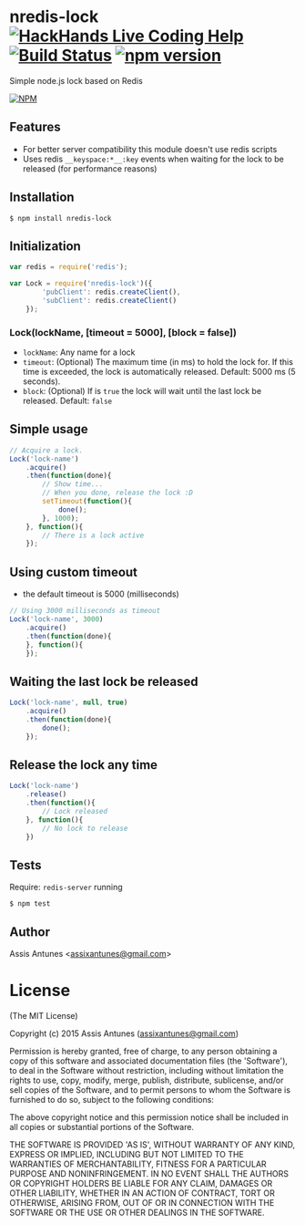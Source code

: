 # nredis-lock [![HackHands Live Coding Help](https://img.shields.io/badge/live%20coding%20help-online-brightgreen.svg)](https://hackhands.com/assisantunes) [![Build Status](https://travis-ci.org/assisantunes/nredis-lock.png)](https://travis-ci.org/assisantunes/nredis-lock) [![npm version](https://badge.fury.io/js/nredis-lock.svg)](http://badge.fury.io/js/nredis-lock) 


Simple node.js lock based on Redis
 
[![NPM](https://nodei.co/npm/nredis-lock.png)](https://nodei.co/npm/nredis-lock/)

## Features

- For better server compatibility this module doesn't use redis scripts
- Uses redis `__keyspace:*__:key` events when waiting for the lock to be released (for performance reasons)

## Installation

	$ npm install nredis-lock

## Initialization

```javascript
var redis = require('redis');

var Lock = require('nredis-lock')({
		'pubClient': redis.createClient(),
		'subClient': redis.createClient()
	});
```

### Lock(lockName, [timeout = 5000], [block = false])

* ``lockName``: Any name for a lock
* ``timeout``: (Optional) The maximum time (in ms) to hold the lock for. If this time is exceeded, the lock is automatically released. Default: 5000 ms (5 seconds).
* ``block``: (Optional) If is `true` the lock will wait until the last lock be released. Default: `false`


## Simple usage

```javascript
// Acquire a lock.
Lock('lock-name')
	.acquire()
	.then(function(done){
		// Show time...
		// When you done, release the lock :D
		setTimeout(function(){
			done();
		}, 1000);
	}, function(){
		// There is a lock active
	});
```

## Using custom timeout

* the default timeout is 5000 (milliseconds)

```javascript
// Using 3000 milliseconds as timeout
Lock('lock-name', 3000)
	.acquire()
	.then(function(done){
	}, function(){
	});
```

## Waiting the last lock be released

```javascript
Lock('lock-name', null, true)
	.acquire()
	.then(function(done){
		done();
	});
```

## Release the lock any time

```javascript
Lock('lock-name')
	.release()
	.then(function(){
		// Lock released
	}, function(){
		// No lock to release
	})
```

## Tests

Require: `redis-server` running

	$ npm test

## Author

Assis Antunes &lt;assixantunes@gmail.com&gt;


# License
(The MIT License)

Copyright (c) 2015 Assis Antunes (assixantunes@gmail.com)

Permission is hereby granted, free of charge, to any person obtaining a copy of
this software and associated documentation files (the 'Software'), to deal in
the Software without restriction, including without limitation the rights to
use, copy, modify, merge, publish, distribute, sublicense, and/or sell copies of
the Software, and to permit persons to whom the Software is furnished to do so,
subject to the following conditions:

The above copyright notice and this permission notice shall be included in all
copies or substantial portions of the Software.

THE SOFTWARE IS PROVIDED 'AS IS', WITHOUT WARRANTY OF ANY KIND, EXPRESS OR
IMPLIED, INCLUDING BUT NOT LIMITED TO THE WARRANTIES OF MERCHANTABILITY, FITNESS
FOR A PARTICULAR PURPOSE AND NONINFRINGEMENT. IN NO EVENT SHALL THE AUTHORS OR
COPYRIGHT HOLDERS BE LIABLE FOR ANY CLAIM, DAMAGES OR OTHER LIABILITY, WHETHER
IN AN ACTION OF CONTRACT, TORT OR OTHERWISE, ARISING FROM, OUT OF OR IN
CONNECTION WITH THE SOFTWARE OR THE USE OR OTHER DEALINGS IN THE SOFTWARE.

